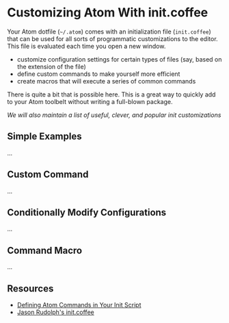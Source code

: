 # Customizing Atom With init.coffee

Your Atom dotfile (`~/.atom`) comes with an initialization file (`init.coffee`)
that can be used for all sorts of programmatic customizations to the editor.
This file is evaluated each time you open a new window.

- customize configuration settings for certain types of files (say, based on
the extension of the file)
- define custom commands to make yourself more efficient
- create macros that will execute a series of common commands

There is quite a bit that is possible here. This is a great way to quickly
add to your Atom toolbelt without writing a full-blown package.

*We will also maintain a list of useful, clever, and popular init
customizations*

## Simple Examples

...

## Custom Command

...

## Conditionally Modify Configurations

...

## Command Macro

...

## Resources

- [Defining Atom Commands in Your Init Script](http://jasonrudolph.com/blog/2014/03/02/defining-atom-commands-in-your-init-script/)
- [Jason Rudolph's init.coffee](https://github.com/jasonrudolph/dotfiles/blob/master/atom/init.coffee)